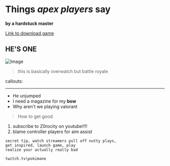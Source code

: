 # Things *apex players* say
**by a hardstuck master**

[Link to download game](https://www.ea.com/games/apex-legends/play-now-for-free)

## HE'S ONE
![Image](https://i.kym-cdn.com/photos/images/original/001/468/433/1bd.jpg)

> this is basically overwatch but battle royale

callouts:

***
* He unjumped
* I need a magazine for my **bow**
* Why aren't we playing valorant

> How to get good
1. subscribe to Z0rocity on youtube!!!!
2. blame controller players for aim assist

```
secret tip, watch streamers pull off nutty plays,
get inspired, launch game, play
realize your actually really bad
```
`twitch.tv\pokimane`

